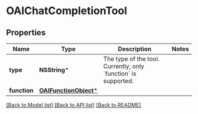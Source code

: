 # OAIChatCompletionTool

## Properties
Name | Type | Description | Notes
------------ | ------------- | ------------- | -------------
**type** | **NSString*** | The type of the tool. Currently, only &#x60;function&#x60; is supported. | 
**function** | [**OAIFunctionObject***](OAIFunctionObject.md) |  | 

[[Back to Model list]](../README.md#documentation-for-models) [[Back to API list]](../README.md#documentation-for-api-endpoints) [[Back to README]](../README.md)


